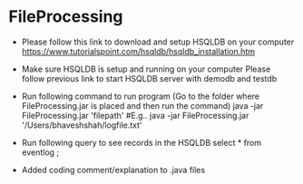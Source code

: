 # FileProcessing

* Please follow this link to download and setup HSQLDB on your computer
https://www.tutorialspoint.com/hsqldb/hsqldb_installation.htm

* Make sure HSQLDB is setup and running on your computer
Please follow previous link to start HSQLDB server with demodb and testdb 

* Run following command to run program (Go to the folder where FileProcessing.jar is placed and then run the command)
java -jar FileProcessing.jar 'filepath' 
#E.g.. java -jar FileProcessing.jar '/Users/bhaveshshah/logfile.txt'

* Run following query to see records in the HSQLDB 
select * from eventlog ;

* Added coding comment/explanation to .java files

